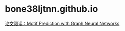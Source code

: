 # bone38ljtnn.github.io

[论文阅读：Motif Prediction with Graph Neural Networks](bone38ljtnn.github.io/blog/MotifPforGNN)
